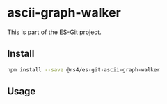 # ascii-graph-walker

This is part of the [ES-Git](https://github.com/es-git/es-git) project.

## Install

```bash
npm install --save @rs4/es-git-ascii-graph-walker
```

## Usage